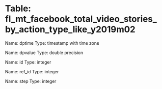 Table: fl_mt_facebook_total_video_stories_by_action_type_like_y2019m02
======================================================================

Name: dptime
Type: timestamp with time zone

Name: dpvalue
Type: double precision

Name: id
Type: integer

Name: ref_id
Type: integer

Name: step
Type: integer

